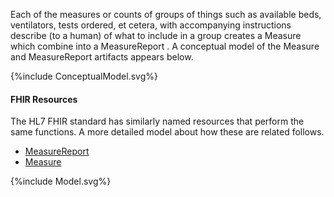 Each of the  measures or counts of groups of things such as available beds, ventilators, tests ordered, et cetera, with accompanying instructions describe (to a human) of what to include in a group creates a Measure which combine into a MeasureReport .  A conceptual model of the Measure and MeasureReport artifacts appears below.
<div>
{%include ConceptualModel.svg%}
</div>

#### FHIR Resources
The HL7 FHIR standard has similarly named resources that perform the same functions.
A more detailed model about how these are related follows.
* [MeasureReport](https://hl7.org/fhir/R4/MeasureReport)
* [Measure](https://hl7.org/fhir/R4/Measure)

<div>
{%include Model.svg%}
</div>

